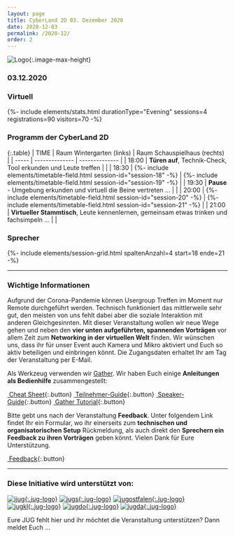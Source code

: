 ```yaml
---
layout: page
title: CyberLand 2D 03. Dezember 2020
date: 2020-12-03
permalink: /2020-12/
order: 2
---
```


![Logo](/assets/logo/cyberland_2D.png){:.image-max-height}
### <i class="fas fa-lg fa-calendar"></i> 03.12.2020

### <i class="fas fa-lg fa-globe"></i> Virtuell 

<div>
    {%- include elements/stats.html durationType="Evening"  sessions=4 registrations=90 visitors=70 -%}
</div>

### <i class="fas fa-lg fa-book-open"></i> Programm der CyberLand 2D

{:.table}
| TIME  | Raum Wintergarten (links) | Raum Schauspielhaus (rechts) |
| ----- | -------------- | -------------- |
| 18:00 | __Türen auf__, Technik-Check, Tool erkunden und Leute treffen | |
| 18:30 | {%- include elements/timetable-field.html session-id="session-18" -%} | {%- include elements/timetable-field.html session-id="session-19" -%} |
| 19:30 | __Pause__ - Umgebung erkunden und virtuell die Beine vertreten ... | |
| 20:00 | {%- include elements/timetable-field.html session-id="session-20" -%} | {%- include elements/timetable-field.html session-id="session-21" -%} |
| 21:00 | __Virtueller Stammtisch__, Leute kennenlernen, gemeinsam etwas trinken und fachsimpeln ... | |

### <i class="fas fa-user"></i> Sprecher

{%- include elements/session-grid.html spaltenAnzahl=4 start=18 ende=21 -%}

<hr />

### <i class="fas fa-lg fa-info-circle"></i> Wichtige Informationen

Aufgrund der Corona-Pandemie können Usergroup Treffen im Moment nur Remote durchgeführt werden. Technisch funktioniert das mittlerweile sehr gut, den meisten von uns fehlt dabei aber die soziale Interaktion mit anderen Gleichgesinnten. Mit dieser Veranstaltung wollen wir neue Wege gehen und neben den **vier unten aufgeführten, spannenden Vorträgen** vor allem Zeit zum **Networking in der virtuellen Welt** finden. Wir wünschen uns, dass ihr für unser Event auch Kamera und Mikro aktiviert und Euch so aktiv beteiligen und einbringen könnt. Die Zugangsdaten erhaltet Ihr am Tag der Veranstaltung per E-Mail.

Als Werkzeug verwenden wir [Gather](https://gather.town/). Wir haben Euch einige **Anleitungen als Bedienhilfe** zusammengestellt:

[<i class="fas fa-info-circle"></i>&nbsp;Cheat Sheet](https://docs.google.com/document/d/e/2PACX-1vS6we_vooYMQy3B1hJmfZS6DEZ3tW0of_hx0I_4msvTKbTEPuFwapHlr8kNnViXKUQyrQMWEUyjQ4Mr/pub){:.button}
[<i class="fas fa-info-circle"></i>&nbsp;Teilnehmer-Guide](https://docs.google.com/document/d/e/2PACX-1vQE4LHiJprjwBeNAdYSlGj7DkSJjJtmOAQb4Z8CQdPLO_OcdTbiHrcLKBCXOp1ruY-YUZiPf7AGUOX_/pub){:.button}
[<i class="fas fa-info-circle"></i>&nbsp;Speaker-Guide](https://docs.google.com/document/d/e/2PACX-1vT6Fl2aVJ-qyQi0tR4SRl3eKw2cMF_WcLqptEowURWzV_mXeVLjQ3338QzKMI3U1rxFf7Q-7RKXDksh/pub){:.button}
[<i class="fas fa-info-circle"></i>&nbsp;Gather Tutorial](https://gather.town/app/ZjoKsCgut1xMYH5L/Live%20Walkthrough){:.button}

Bitte gebt uns nach der Veranstaltung **Feedback**. Unter folgendem Link findet Ihr ein Formular, wo ihr einerseits zum **technischen und organisatorischen Setup** Rückmeldung, als auch direkt den **Sprechern ein Feedback zu ihren Vorträgen** geben könnt. Vielen Dank für Eure Unterstützung.

[<i class="fas fa-comment"></i>&nbsp;Feedback](https://forms.gle/UWLER6dkPNbD5UQQ6){:.button}

<hr />

### <i class="fas fa-lg fa-heart"></i> Diese Initiative wird unterstützt von: 

[![ijug](/assets/logo/ijug.png){:.jug-logo}](https://www.ijug.eu/)
[![jugs](/assets/logo/jugs.png){:.jug-logo}](https://www.jugs.org/)
[![jugostfalen](/assets/logo/jugostfalen.png){:.jug-logo}](https://www.jug-ostfalen.de/)
<br />
[![jugkl](/assets/logo/jugkl.png){:.jug-logo}](http://www.jug-kl.de/)
[![jugdo](/assets/logo/jugdo.png){:.jug-logo}](https://www.meetup.com/JUG-Dortmund/)
[![jugda](/assets/logo/jugda.png){:.jug-logo}](https://www.jug-da.de/)

Eure JUG fehlt hier und ihr möchtet die Veranstaltung unterstützen? Dann meldet Euch ...
